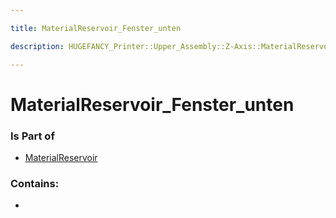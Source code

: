```yaml
---

title: MaterialReservoir_Fenster_unten

description: HUGEFANCY_Printer::Upper_Assembly::Z-Axis::MaterialReservoir::MaterialReservoir_Fenster_unten

---
```

# MaterialReservoir_Fenster_unten
<script>
    var geoarray = '{"MaterialReservoir_Fenster_unten": {}}';
</script>
<script>
    var basepath = '/assets/HUGEFANCY_Printer/Upper_Assembly/Z-Axis/MaterialReservoir/';
</script>
<link rel="stylesheet" href="/css/container.css">

<div id="container"></div>

<!-- these are the required scripts for the three.js scene -->
<script src="/lib/three.min.js"></script>
<script src="/lib/OrbitControls.js"></script>
<script src="/lib/RectAreaLightUniformsLib.js"></script>
<!-- this is your app's lib file -->
<script src="/lib/triceratops_app.js"></script>
### Is Part of
- [MaterialReservoir](../MaterialReservoir)  

### Contains:
- [](./MaterialReservoir_Fenster_unten/)

